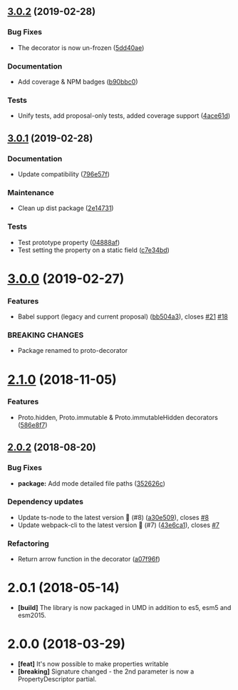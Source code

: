 ## [3.0.2](https://github.com/Alorel/typescript-proto-decorator/compare/3.0.1...3.0.2) (2019-02-28)


### Bug Fixes

* The decorator is now un-frozen ([5dd40ae](https://github.com/Alorel/typescript-proto-decorator/commit/5dd40ae))


### Documentation

* Add coverage & NPM badges ([b90bbc0](https://github.com/Alorel/typescript-proto-decorator/commit/b90bbc0))


### Tests

* Unify tests, add proposal-only tests, added coverage support ([4ace61d](https://github.com/Alorel/typescript-proto-decorator/commit/4ace61d))

## [3.0.1](https://github.com/Alorel/typescript-proto-decorator/compare/3.0.0...3.0.1) (2019-02-28)


### Documentation

* Update compatibility ([796e57f](https://github.com/Alorel/typescript-proto-decorator/commit/796e57f))


### Maintenance

* Clean up dist package ([2e14731](https://github.com/Alorel/typescript-proto-decorator/commit/2e14731))


### Tests

* Test prototype property ([04888af](https://github.com/Alorel/typescript-proto-decorator/commit/04888af))
* Test setting the property on a static field ([c7e34bd](https://github.com/Alorel/typescript-proto-decorator/commit/c7e34bd))

# [3.0.0](https://github.com/Alorel/typescript-proto-decorator/compare/2.1.0...3.0.0) (2019-02-27)


### Features

* Babel support (legacy and current proposal) ([bb504a3](https://github.com/Alorel/typescript-proto-decorator/commit/bb504a3)), closes [#21](https://github.com/Alorel/typescript-proto-decorator/issues/21) [#18](https://github.com/Alorel/typescript-proto-decorator/issues/18)


### BREAKING CHANGES

* Package renamed to proto-decorator

# [2.1.0](https://github.com/Alorel/typescript-proto-decorator/compare/2.0.2...2.1.0) (2018-11-05)


### Features

* Proto.hidden, Proto.immutable & Proto.immutableHidden decorators ([586e8f7](https://github.com/Alorel/typescript-proto-decorator/commit/586e8f7))

## [2.0.2](https://github.com/Alorel/typescript-proto-decorator/compare/2.0.1...2.0.2) (2018-08-20)


### Bug Fixes

* **package:** Add mode detailed file paths ([352626c](https://github.com/Alorel/typescript-proto-decorator/commit/352626c))


### Dependency updates

* Update ts-node to the latest version 🚀 (#8) ([a30e509](https://github.com/Alorel/typescript-proto-decorator/commit/a30e509)), closes [#8](https://github.com/Alorel/typescript-proto-decorator/issues/8)
* Update webpack-cli to the latest version 🚀 (#7) ([43e6ca1](https://github.com/Alorel/typescript-proto-decorator/commit/43e6ca1)), closes [#7](https://github.com/Alorel/typescript-proto-decorator/issues/7)


### Refactoring

* Return arrow function in the decorator ([a07f96f](https://github.com/Alorel/typescript-proto-decorator/commit/a07f96f))

# 2.0.1 (2018-05-14)

- **[build]** The library is now packaged in UMD in addition to es5, esm5 and esm2015.

# 2.0.0 (2018-03-29)

- **[feat]** It's now possible to make properties writable
- **[breaking]** Signature changed - the 2nd parameter is now a PropertyDescriptor partial.
